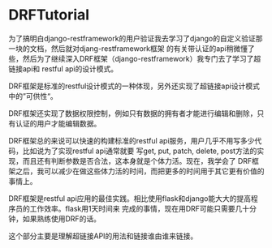 # DRFTutorial

为了搞明白django-restframework的用户验证我去学习了django的自定义验证那一块的文档，然后就对djang-restframework框架
的有关带认证的api稍微懂了些，然后为了继续深入DRF框架（django-restframework）我专门去了学习了超链接api和
restful api的设计模式。

DRF框架是标准的restful设计模式的一种体现，另外还实现了超链接api设计模式中的”可供性“。

DRF框架还实现了数据权限控制，例如只有数据的拥有者才能进行编辑和删除，只有认证的用户才能编辑数据。

DRF框架总的来说可以快速的构建标准的restful api服务，用户几乎不用写多少代码，比如说为了实现restful api通常就要
写get, put, patch, delete, post方法的实现，而且还有判断参数是否合法，这本身就是个体力活。现在，我学会了
DRF框架之后，我可以减少在做这些体力活的时间，而把更多的时间用于其它更有价值的事情上。

DRF框架是restful api应用的最佳实践。相比使用flask和django能大大的提高程序员的工作效率。flask用1天时间来
完成的事情，现在用DRF可能只需要几十分钟，如果熟练使用DRF的话。

这个部分主要是理解超链接API的用法和链接谁由谁来链接。